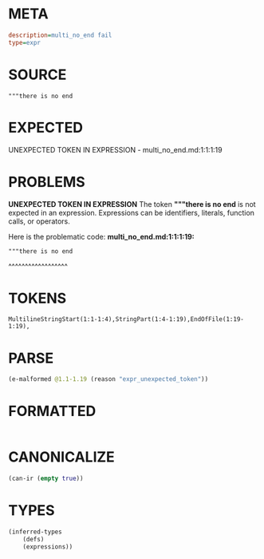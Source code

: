 # META
~~~ini
description=multi_no_end fail
type=expr
~~~
# SOURCE
~~~roc
"""there is no end
~~~
# EXPECTED
UNEXPECTED TOKEN IN EXPRESSION - multi_no_end.md:1:1:1:19
# PROBLEMS
**UNEXPECTED TOKEN IN EXPRESSION**
The token **"""there is no end** is not expected in an expression.
Expressions can be identifiers, literals, function calls, or operators.

Here is the problematic code:
**multi_no_end.md:1:1:1:19:**
```roc
"""there is no end
```
^^^^^^^^^^^^^^^^^^


# TOKENS
~~~zig
MultilineStringStart(1:1-1:4),StringPart(1:4-1:19),EndOfFile(1:19-1:19),
~~~
# PARSE
~~~clojure
(e-malformed @1.1-1.19 (reason "expr_unexpected_token"))
~~~
# FORMATTED
~~~roc

~~~
# CANONICALIZE
~~~clojure
(can-ir (empty true))
~~~
# TYPES
~~~clojure
(inferred-types
	(defs)
	(expressions))
~~~
